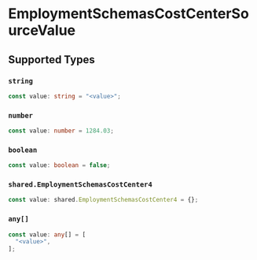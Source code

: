 # EmploymentSchemasCostCenterSourceValue


## Supported Types

### `string`

```typescript
const value: string = "<value>";
```

### `number`

```typescript
const value: number = 1284.03;
```

### `boolean`

```typescript
const value: boolean = false;
```

### `shared.EmploymentSchemasCostCenter4`

```typescript
const value: shared.EmploymentSchemasCostCenter4 = {};
```

### `any[]`

```typescript
const value: any[] = [
  "<value>",
];
```


